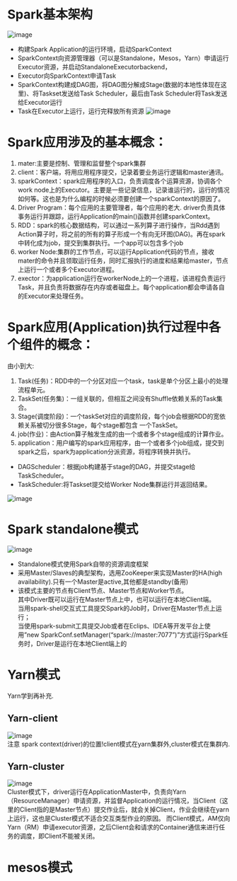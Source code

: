 # Spark基本架构
![image](https://user-images.githubusercontent.com/65893273/114412838-10193880-9be0-11eb-9ce8-b76793508314.png)  
- 构建Spark Application的运行环境，启动SparkContext
- SparkContext向资源管理器（可以是Standalone，Mesos，Yarn）申请运行Executor资源，并启动StandaloneExecutorbackend，
- Executor向SparkContext申请Task
- SparkContext构建成DAG图，将DAG图分解成Stage(数据的本地性体现在这里)、将Taskset发送给Task Scheduler，最后由Task Scheduler将Task发送给Executor运行
- Task在Executor上运行，运行完释放所有资源
![image](https://user-images.githubusercontent.com/65893273/114422973-51621600-9be9-11eb-8860-c54ae1ed7be3.png)  

# Spark应用涉及的基本概念：
1. mater:主要是控制、管理和监督整个spark集群
2. client：客户端，将用应用程序提交，记录着要业务运行逻辑和master通讯。
3. sparkContext：spark应用程序的入口，负责调度各个运算资源，协调各个work node上的Executor。主要是一些记录信息，记录谁运行的，运行的情况如何等。这也是为什么编程的时候必须要创建一个sparkContext的原因了。
4. Driver Program：每个应用的主要管理者，每个应用的老大. driver负责具体事务运行并跟踪，运行Application的main()函数并创建sparkContext。
5. RDD：spark的核心数据结构，可以通过一系列算子进行操作，当Rdd遇到Action算子时，将之前的所有的算子形成一个有向无环图(DAG)。再在spark中转化成为job，提交到集群执行。一个app可以包含多个job
6. worker Node:集群的工作节点，可以运行Application代码的节点，接收mater的命令并且领取运行任务，同时汇报执行的进度和结果给master，节点上运行一个或者多个Executor进程。
7. exector：为application运行在workerNode上的一个进程，该进程负责运行Task，并且负责将数据存在内存或者磁盘上。每个application都会申请各自的Executor来处理任务。
 
# Spark应用(Application)执行过程中各个组件的概念：
由小到大:  
1. Task(任务)：RDD中的一个分区对应一个task，task是单个分区上最小的处理流程单元。
2. TaskSet(任务集)：一组关联的，但相互之间没有Shuffle依赖关系的Task集合。
3. Stage(调度阶段)：一个taskSet对应的调度阶段，每个job会根据RDD的宽依赖关系被切分很多Stage，每个stage都包含 一个TaskSet。
4. job(作业)：由Action算子触发生成的由一个或者多个stage组成的计算作业。
5. application：用户编写的spark应用程序，由一个或者多个job组成，提交到spark之后，spark为application分派资源，将程序转换并执行。
- DAGScheduler：根据job构建基于stage的DAG，并提交stage给TaskScheduler。
- TaskScheduler:将Taskset提交给Worker Node集群运行并返回结果。

![image](https://user-images.githubusercontent.com/65893273/114414833-c3366180-9be1-11eb-9649-227914cb3154.png)

# Spark standalone模式
![image](https://user-images.githubusercontent.com/65893273/114410749-3047f800-9bde-11eb-9662-b4201c447436.png)  
- Standalone模式使用Spark自带的资源调度框架
- 采用Master/Slaves的典型架构，选用ZooKeeper来实现Master的HA(high availability).只有一个Master是active,其他都是standby(备用)
- 该模式主要的节点有Client节点、Master节点和Worker节点。  
其中Driver既可以运行在Master节点上中，也可以运行在本地Client端。  
当用spark-shell交互式工具提交Spark的Job时，Driver在Master节点上运行；  
当使用spark-submit工具提交Job或者在Eclips、IDEA等开发平台上使用”new SparkConf.setManager(“spark://master:7077”)”方式运行Spark任务时，Driver是运行在本地Client端上的  

# Yarn模式
Yarn学到再补充.  
## Yarn-client
![image](https://user-images.githubusercontent.com/65893273/114423593-e82ed280-9be9-11eb-8183-7268c5534507.png)  
注意 spark context(driver)的位置!client模式在yarn集群外,cluster模式在集群内.  

## Yarn-cluster
![image](https://user-images.githubusercontent.com/65893273/114423634-f381fe00-9be9-11eb-9084-1dda2417d79b.png)  
Cluster模式下，driver运行在ApplicationMaster中，负责向Yarn（ResourceManager）申请资源，并监督Application的运行情况，当Client（这里的Client指的是Master节点）提交作业后，就会关掉Client，作业会继续在yarn上运行，这也是Cluster模式不适合交互类型作业的原因。
而Client模式，AM仅向Yarn（RM）申请executor资源，之后Client会和请求的Container通信来进行任务的调度，即Client不能被关闭。

# mesos模式
